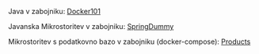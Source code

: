 
Java v zabojniku: [Docker101](https://github.com/lukapavlic/primeri/tree/master/_DOCKER/00_java)


Javanska Mikrostoritev v zabojniku: [SpringDummy](https://github.com/lukapavlic/primeri/tree/master/_DOCKER/00_spring_dummy)


Mikrostoritev s podatkovno bazo v zabojniku (docker-compose): [Products](https://github.com/lukapavlic/primeri/tree/master/_DOCKER/30_spring_prod)

